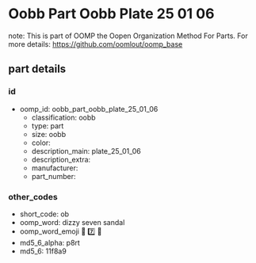 # Oobb Part Oobb Plate 25 01 06  

note: This is part of OOMP the Oopen Organization Method For Parts. For more details: https://github.com/oomlout/oomp_base

##  part details





### id
* oomp_id: oobb_part_oobb_plate_25_01_06
  * classification: oobb
  * type: part
  * size: oobb
  * color: 
  * description_main: plate_25_01_06
  * description_extra: 
  * manufacturer: 
  * part_number: 

### other_codes
* short_code: ob
* oomp_word: dizzy seven sandal
* oomp_word_emoji :dizzy: :seven: :sandal:
* md5_6_alpha: p8rt
* md5_6: 11f8a9